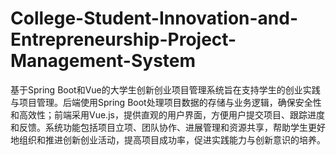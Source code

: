 # College-Student-Innovation-and-Entrepreneurship-Project-Management-System
基于Spring Boot和Vue的大学生创新创业项目管理系统旨在支持学生的创业实践与项目管理。后端使用Spring Boot处理项目数据的存储与业务逻辑，确保安全性和高效性；前端采用Vue.js，提供直观的用户界面，方便用户提交项目、跟踪进度和反馈。系统功能包括项目立项、团队协作、进展管理和资源共享，帮助学生更好地组织和推进创新创业活动，提高项目成功率，促进实践能力与创新意识的培养。
